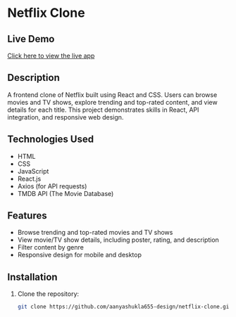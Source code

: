 # Netflix Clone

## Live Demo
[Click here to view the live app](https://c-l-o-n-e-n-etflix.netlify.app/)

## Description
A frontend clone of Netflix built using React and CSS. Users can browse movies and TV shows, explore trending and top-rated content, and view details for each title. This project demonstrates skills in React, API integration, and responsive web design.

## Technologies Used
- HTML
- CSS
- JavaScript
- React.js
- Axios (for API requests)
- TMDB API (The Movie Database)

## Features
- Browse trending and top-rated movies and TV shows
- View movie/TV show details, including poster, rating, and description
- Filter content by genre
- Responsive design for mobile and desktop

## Installation
1. Clone the repository:
   ```bash
   git clone https://github.com/aanyashukla655-design/netflix-clone.git
